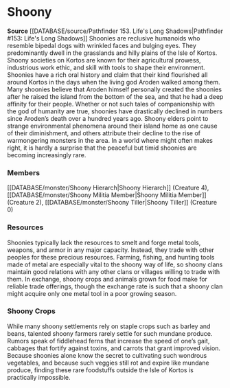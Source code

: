 ﻿---
creature_family: Shoony
id: '121'
name: Shoony
rarity: Common
rus_type_level: null
source: '[[DATABASE/source/Pathfinder 153. Life''s Long Shadows|Pathfinder #153: Life''s
  Long Shadows]]'
trait: null
type: Creature Family

---
# Shoony

**Source** [[DATABASE/source/Pathfinder 153. Life's Long Shadows|Pathfinder #153: Life's Long Shadows]]
Shoonies are reclusive humanoids who resemble bipedal dogs with wrinkled faces and bulging eyes. They predominantly dwell in the grasslands and hilly plains of the Isle of Kortos. Shoony societies on Kortos are known for their agricultural prowess, industrious work ethic, and skill with tools to shape their environment.
 Shoonies have a rich oral history and claim that their kind flourished all around Kortos in the days when the living god Aroden walked among them. Many shoonies believe that Aroden himself personally created the shoonies after he raised the island from the bottom of the sea, and that he had a deep affinity for their people. Whether or not such tales of companionship with the god of humanity are true, shoonies have drastically declined in numbers since Aroden’s death over a hundred years ago. Shoony elders point to strange environmental phenomena around their island home as one cause of their diminishment, and others attribute their decline to the rise of warmongering monsters in the area. In a world where might often makes right, it is hardly a surprise that the peaceful but timid shoonies are becoming increasingly rare.

### Members

[[DATABASE/monster/Shoony Hierarch|Shoony Hierarch]] (Creature 4), [[DATABASE/monster/Shoony Militia Member|Shoony Militia Member]] (Creature 2), [[DATABASE/monster/Shoony Tiller|Shoony Tiller]] (Creature 0)

###  Resources

Shoonies typically lack the resources to smelt and forge metal tools, weapons, and armor in any major capacity. Instead, they trade with other peoples for these precious resources. Farming, fishing, and hunting tools made of metal are especially vital to the shoony way of life, so shoony clans maintain good relations with any other clans or villages willing to trade with them. In exchange, shoony crops and animals grown for food make for reliable trade offerings, though the exchange rate is such that a shoony clan might acquire only one metal tool in a poor growing season.

###  Shoony Crops

While many shoony settlements rely on staple crops such as barley and beans, talented shoony farmers rarely settle for such mundane produce. Rumors speak of fiddlehead ferns that increase the speed of one’s gait, cabbages that fortify against toxins, and carrots that grant improved vision. Because shoonies alone know the secret to cultivating such wondrous vegetables, and because such veggies still rot and expire like mundane produce, finding these rare foodstuffs outside the Isle of Kortos is practically impossible.